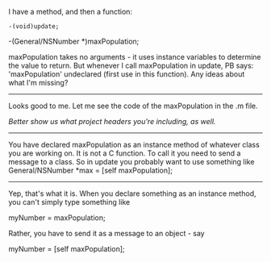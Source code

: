 I have a method, and then a function:

    -(void)update;
-(General/NSNumber *)maxPopulation;

maxPopulation takes no arguments - it uses instance variables to determine the value to return. But whenever I call maxPopulation in update, PB says: 'maxPopulation' undeclared (first use in this function). Any ideas about what I'm missing?

----

Looks good to me.  Let me see the code of the maxPopulation in the .m file.

*Better show us what project headers you're including, as well.*

----

You have declared maxPopulation as an instance method of whatever class you are working on.  It is not a C function.  To call it you need to send a message to a class.  So in update you probably want to use something like General/NSNumber *max = [self maxPopulation];

----

Yep, that's what it is.  When you declare something as an instance method, you can't simply type something like

    
myNumber = maxPopulation;


Rather, you have to send it as a message to an object - say

    
myNumber = [self maxPopulation];
